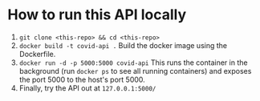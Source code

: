# How to run this API locally

1. `git clone <this-repo> && cd <this-repo>`
2. `docker build -t covid-api .` Build the docker image using the Dockerfile.
3. `docker run -d -p 5000:5000 covid-api` This runs the container in the background (run `docker ps` to see all running containers) and exposes the port 5000 to the host's port 5000.
4. Finally, try the API out at `127.0.0.1:5000/`